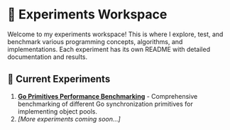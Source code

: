 # 🧪 Experiments Workspace

Welcome to my experiments workspace! This is where I explore, test, and benchmark various programming concepts, algorithms, and implementations. Each experiment has its own README with detailed documentation and results.

## 🔬 Current Experiments

1. **[Go Primitives Performance Benchmarking](golang_primitives/readme.md)** - Comprehensive benchmarking of different Go synchronization primitives for implementing object pools.
2. _[More experiments coming soon...]_
